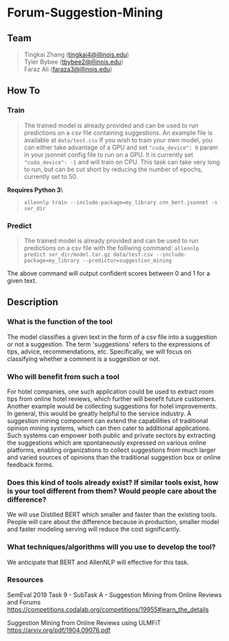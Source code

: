 # Forum-Suggestion-Mining

## Team
> Tingkai Zhang (tingkai4@illinois.edu)\
> Tyler Bybee (tbybee2@illinois.edu)\
> Faraz Ali (faraza3@illinois.edu)

## How To

### Train
> The trained model is already provided and can be used to run predictions on a csv file containing suggestions. An example file is available at `data/test.csv`
If you wish to train your own model, you can either take advantage of a GPU and set `"cuda_device": 0` param in your jsonnet config file to run on a GPU. 
It is currently set `"cuda_device": -1` and will train on CPU. This task can take very long to run, but can be cut short by reducing the number of epochs, currently set to 50.

**Requires Python 3**\
> `allennlp train --include-package=my_library cnn_bert.jsonnet -s ser_dir`

### Predict
>The trained model is already provided and can be used to run predictions on a csv file with the folliwing command:
`allennlp predict ser_dir/model.tar.gz data/test.csv --include-package=my_library --predictor=suggestion_mining`

The above command will output confident scores between 0 and 1 for a given text.

## Description

### What is the function of the tool

The model classifies a given text in the form of a csv file into a suggestion or not a suggestion.  The term 'suggestions' refers to the expressions of tips, advice, recommendations, etc. Specifically, we will focus on classifying whether a comment is a suggestion or not.

### Who will benefit from such a tool

For hotel companies, one such application could be used to extract room tips from online hotel reviews, which further will benefit future customers. Another example would be collecting suggestions for hotel improvements. In general, this would be greatly helpful to the service industry.
A suggestion mining component can extend the capabilities of traditional opinion mining systems, which can then cater to additional applications. Such systems can empower both public and private sectors by extracting the suggestions which are spontaneously expressed on various online platforms, enabling organizations to collect suggestions from much larger and varied sources of opinions than the traditional suggestion box or online feedback forms.

### Does this kind of tools already exist? If similar tools exist, how is your tool different from them? Would people care about the difference?

We will use Distilled BERT which smaller and faster than the existing tools. People will care about the difference because in production, smaller model and faster modeling serving will reduce the cost significantly.

### What techniques/algorithms will you use to develop the tool?

We anticipate that BERT and AllenNLP will effective for this task.

### Resources

SemEval 2019 Task 9 - SubTask A - Suggestion Mining from Online Reviews and Forums <https://competitions.codalab.org/competitions/19955#learn_the_details>

Suggestion Mining from Online Reviews using ULMFiT <https://arxiv.org/pdf/1904.09076.pdf>
